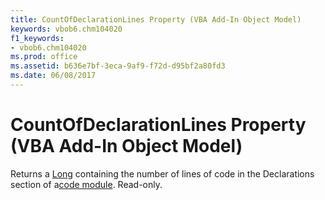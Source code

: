 ```yaml
---
title: CountOfDeclarationLines Property (VBA Add-In Object Model)
keywords: vbob6.chm104020
f1_keywords:
- vbob6.chm104020
ms.prod: office
ms.assetid: b636e7bf-3eca-9af9-f72d-d95bf2a80fd3
ms.date: 06/08/2017
---
```



# CountOfDeclarationLines Property (VBA Add-In Object Model)



Returns a [Long](vbe-glossary.md) containing the number of lines of code in the Declarations section of a[code module](vbe-glossary.md). Read-only.

